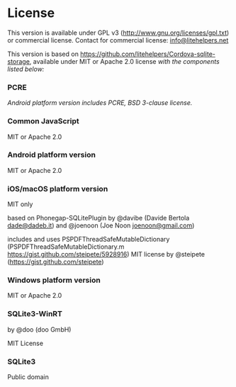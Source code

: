 # License

This version is available under GPL v3 (http://www.gnu.org/licenses/gpl.txt) or commercial license. Contact for commercial license: info@litehelpers.net

This version is based on https://github.com/litehelpers/Cordova-sqlite-storage, available under MIT or Apache 2.0 license _with the components listed below:_

### PCRE

_Android platform version includes PCRE, BSD 3-clause license._

### Common JavaScript

MIT or Apache 2.0

### Android platform version

MIT or Apache 2.0

### iOS/macOS platform version

MIT only

based on Phonegap-SQLitePlugin by @davibe (Davide Bertola <dade@dadeb.it>) and @joenoon (Joe Noon <joenoon@gmail.com>)

includes and uses PSPDFThreadSafeMutableDictionary (PSPDFThreadSafeMutableDictionary.m <https://gist.github.com/steipete/5928916>) MIT license by @steipete (<https://gist.github.com/steipete>)

### Windows platform version

MIT or Apache 2.0

### SQLite3-WinRT

by @doo (doo GmbH)

MIT License

### SQLite3

Public domain
